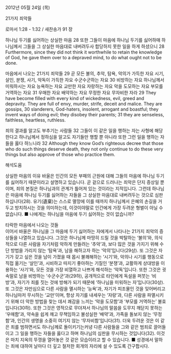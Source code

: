 2012년 05월 24일 (목)

21가지 죄악들



로마서 1:28 - 1:32 / 새찬송가 91 장


하나님 두기를 싫어하는 상실한 마음
28 또한 그들이 마음에 하나님 두기를 싫어하매 하나님께서 그들을 그 상실한 마음대로 내버려두사 합당하지 못한 일을 하게 하셨으니
28 Furthermore, since they did not think it worthwhile to retain the knowledge of God, he gave them over to a depraved mind, to do what ought not to be done.

마음에서 나오는 21가지 죄악들
29 곧 모든 불의, 추악, 탐욕, 악의가 가득한 자요 시기, 살인, 분쟁, 사기, 악독이 가득한 자요 수군수군하는 자요 30 비방하는 자요 하나님께서 미워하시는 자요 능욕하는 자요 교만한 자요 자랑하는 자요 악을 도모하는 자요 부모를 거역하는 자요 31 우매한 자요 배약하는 자요 무정한 자요 무자비한 자라
29 They have become filled with every kind of wickedness, evil, greed and depravity. They are full of envy, murder, strife, deceit and malice. They are gossips, 30 slanderers, God-haters, insolent, arrogant and boastful; they invent ways of doing evil; they disobey their parents; 31 they are senseless, faithless, heartless, ruthless.

죄의 결과를 알고도 부추기는 사람들
32 그들이 이 같은 일을 행하는 자는 사형에 해당한다고 하나님께서 정하심을 알고도 자기들만 행할 뿐 아니라 또한 그런 일을 행하는 자들을 옳다 하느니라
32 Although they know God’s righteous decree that those who do such things deserve death, they not only continue to do these very things but also approve of those who practice them.

해석도움





상실한 마음의 이유  바울은 인간의 모든 부패의 근원에 대해 그들의 마음에 하나님 두기를 싫어하기 때문이라고 설명하고 있습니다. 곧 겉으로 드러나는 죄악은 단지 증상일 뿐이며, 죄의 본질은 하나님과의 관계가 틀어져 있는 것이라는 지적입니다. 그런데 하나님은 마음에 하나님 두기를 싫어하는 자들을 그 상실한 마음대로 내버려두는 것으로 심판하십니다(28). 유기(遺棄)는 스스로 멸망에 이를 때까지 하나님께서 은혜의 손길을 거두고 방치하시는 것을 의미하는데, 이것이야말로 인간에게 가장 두려운 형벌이 아닐 수 없습니다.
■ 나에게는 하나님을 마음에 두기 싫어하는 것이 없습니까?

타락한 마음에서 나오는 것들  
이어서 바울은 하나님을 그 마음에 두기 싫어하는 자에게서 나타나는 21가지 죄악의 증상들을 나열하고 있습니다. 그것은 하나님께 마땅히 드릴 것을 박탈하는 ‘불의’와, 의식적으로 다른 사람을 자기처럼 악하게 만들려는 ‘추악’과, 보다 많은 것을 가지기 위해 수단 방법을 가리지 않는 ‘탐욕’과, 남을 해하고자 하는 ‘악의’입니다(29상). 또 그것은 자기가 갖고 싶은 것을 남이 가졌을 때 몹시 불쾌해하는 ‘시기’와, 악의나 시기를 행동으로 직접 옮기는 ‘살인’과, 시비하고 따지기 좋아하는 기질인 ‘분쟁’과, 교활하게 상대방을 이용하는 ‘사기’와, 모든 것을 가장 비열하고 나쁘게 해석하는 ‘악독’입니다. 또한 그것은 귓속말로 남을 비방하는 ‘수군수군’과(29하), 공개적으로 타인에게 독설을 퍼붓는 ‘비방’과, 자기가 죄를 짓는 것에 방해가 되기 때문에 ‘하나님을 미워하는 자’입니다(30상). 또 그것은 자만심으로 다른 사람을 멸시하는 ‘능욕’과, 자기가 피조물인 것을 잊어버리고 하나님마저 무시하는 ‘교만’이며, 항상 자기를 내세우는 ‘자랑’과, 다른 사람을 파멸시키기 위해 더 악한 방법을 찾는 데서 쾌감을 느끼는 ‘악을 도모함’과 ‘부모를 거역하는’ 불효입니다(30하). 또한 그것은 영적으로 무뎌져서 하나님의 말씀을 도무지 깨닫지 못하는 ‘우매함’과, 약속을 쉽게 깨고 무책임하고 불성실한 ‘배약’과, 가족을 돌보지 않는 ‘무정함’과, 인간의 생명을 소중히 여기지 않는 ‘무자비함’입니다(31). 더욱 두려운 것은 이 같은 죄를 범하면서도 하나님께로 돌이키기는커녕 다른 사람들을 그와 같은 범죄로 끌어들이고 그 일을 행하는 자들을 옳다고 하며 하나님의 심판을 무시하는 것입니다(32). 이것은 마치 지옥의 뚜껑을 열어놓은 것 같은 모습이라고 할 수 있습니다.
■ 성경에서 말하는 죄에 대하여 날마다 더 깊고 철저한 회개의 자리에 설 수 있도록 간구합시다.
